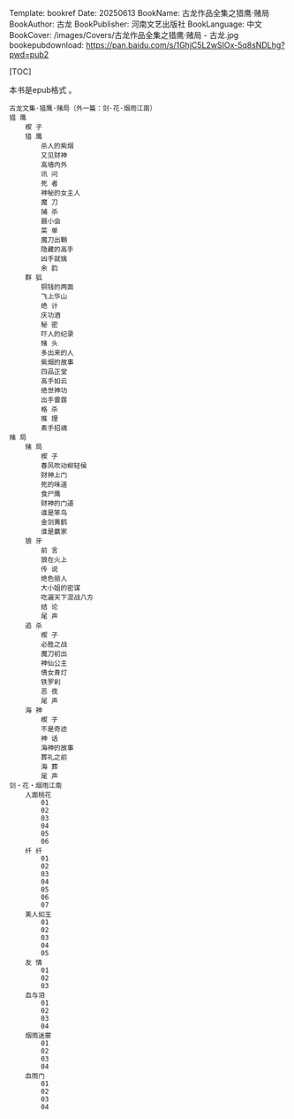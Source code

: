 Template: bookref
Date: 20250613
BookName: 古龙作品全集之猎鹰·赌局
BookAuthor: 古龙
BookPublisher: 河南文艺出版社
BookLanguage: 中文
BookCover: /images/Covers/古龙作品全集之猎鹰·赌局 - 古龙.jpg
bookepubdownload: https://pan.baidu.com/s/1GhjC5L2wSIOx-5q8sNDLhg?pwd=pub2


[TOC]

本书是epub格式 。


```
古龙文集·猎鹰·赌局（外一篇：剑·花·烟雨江南）
猎 鹰
    楔 子
    猎 鹰
        杀人的紫烟
        又见财神
        高墙内外
        讯 问
        死 者
        神秘的女主人
        魔 刀
        捕 杀
        聂小虫
        菜 单
        魔刀出鞘
        隐藏的高手
        凶手就擒
        余 韵
    群 狐
        铜钱的两面
        飞上华山
        绝 计
        庆功酒
        秘 密
        吓人的纪录
        赌 头
        多出来的人
        紫烟的故事
        四品正堂
        高手如云
        绝世神功
        出手雷霆
        格 杀
        推 理
        素手招魂
赌 局
    赌 局
        楔 子
        春风吹动柳轻侯
        财神上门
        死的味道
        食尸鹰
        财神的门道
        谁是笨鸟
        金剑黄鹤
        谁是赢家
    狼 牙
        前 言
        狼在火上
        传 说
        绝色丽人
        大小姐的密谋
        吃遍天下混战八方
        结 论
        尾 声
    追 杀
        楔 子
        必胜之战
        魔刀初出
        神仙公主
        倩女青灯
        铁罗刹
        恶 夜
        尾 声
    海 神
        楔 子
        不是奇迹
        神 话
        海神的故事
        葬礼之前
        海 葬
        尾 声
剑・花・烟雨江南
    人面桃花
        01
        02
        03
        04
        05
        06
    纤 纤
        01
        02
        03
        04
        05
        06
        07
    美人如玉
        01
        02
        03
        04
        05
    友 情
        01
        02
        03
    血与泪
        01
        02
        03
        04
    烟雨迷蒙
        01
        02
        03
        04
    血雨门
        01
        02
        03
        04
```